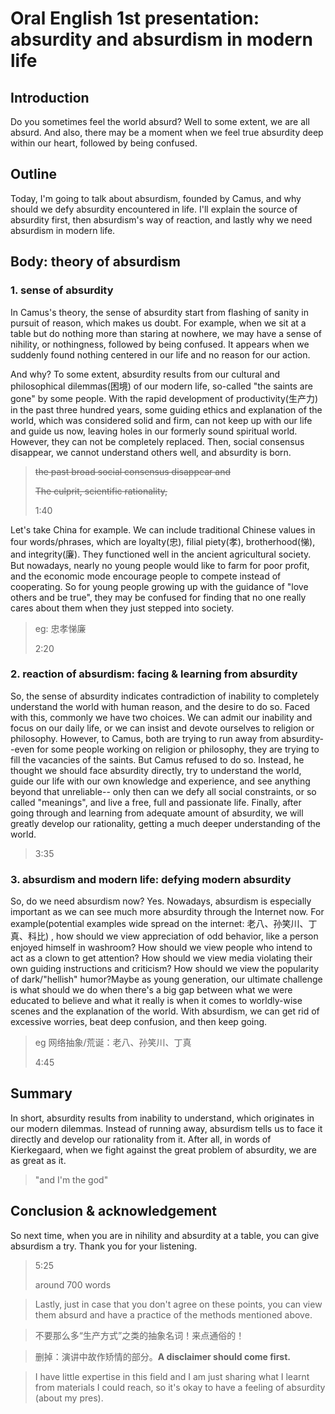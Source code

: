 # Oral English 1st presentation: absurdity and absurdism in modern life



## Introduction

Do you sometimes feel the world absurd? Well to some extent, we are all absurd. And also, there may be a moment when we feel true absurdity deep within our heart, followed by being confused.

## Outline

Today, I'm going to talk about absurdism, founded by Camus, and why should we defy absurdity encountered in life. I'll explain the source of absurdity first, then absurdism's way of reaction, and lastly why we need absurdism in modern life.

## Body: theory of absurdism

### 1. sense of absurdity

In Camus's theory, the sense of absurdity start from flashing of sanity in pursuit of reason, which makes us doubt. For example, when we sit at a table but do nothing more than staring at nowhere, we may have a sense of nihility, or nothingness, followed by being confused. It appears when we suddenly found nothing centered in our life and no reason for our action. 

And why? To some extent, absurdity results from our cultural and philosophical dilemmas(困境)  of our modern life, so-called "the saints are gone" by some people. With the rapid development of productivity(生产力) in the past three hundred years, some guiding ethics and explanation of the world, which was considered solid and firm, can not keep up with our life and guide us now, leaving holes in our formerly sound spiritual world.  However, they can not be completely replaced. Then, social consensus disappear, we cannot understand others well, and absurdity is born.

> ~~the past broad social consensus disappear and~~
>
> ~~The culprit, scientific rationality,~~
>
> 1:40

Let's take China for example. We can include traditional Chinese values in four words/phrases, which are loyalty(忠), filial piety(孝),  brotherhood(悌), and integrity(廉). They functioned well in the ancient agricultural society. But nowadays, nearly no young people would like to farm for poor profit, and the economic mode encourage people to compete instead of cooperating. So for young people growing up with the guidance of "love others and be true", they may be confused for finding that no one really cares about them when they just stepped into society.

> eg: 忠孝悌廉
>
> 2:20

### 2. reaction of absurdism: facing & learning from absurdity

So, the sense of absurdity indicates contradiction of inability to completely understand the world with human reason, and the desire to do so. Faced with this, commonly we have two choices. We can admit our inability and focus on our daily life, or we can insist and devote ourselves to religion or philosophy. However, to Camus, both are trying to run away from absurdity--even for some people working on religion or philosophy, they are trying to fill the vacancies of the saints. But Camus refused to do so. Instead, he thought we should face absurdity directly, try to understand the world, guide our life with our own knowledge and experience, and see anything beyond that unreliable-- only then can we defy all social constraints, or so called "meanings", and live a free, full and passionate life. Finally, after going through and learning from adequate amount of absurdity, we will greatly develop our rationality, getting a much deeper understanding of the world.

> 3:35

### 3. absurdism and modern life: defying modern absurdity

So, do we need absurdism now? Yes. Nowadays, absurdism is especially important as we can see much more absurdity through the Internet now. For example(potential examples wide spread on the internet: 老八、孙笑川、丁真、科比) , how should we view appreciation of odd behavior, like a person enjoyed himself in washroom? How should we view people who intend to act as a clown to get attention? How should we view media violating their own guiding instructions and criticism?  How should we view the popularity of dark/"hellish" humor?Maybe as young generation, our ultimate challenge is what should we do when there's a big gap between what we were educated to believe and what it really is when it comes to worldly-wise scenes and the explanation of the world. With absurdism, we can get rid of excessive worries, beat deep confusion, and then keep going.

> eg 网络抽象/荒诞：老八、孙笑川、丁真
>
> 4:45



## Summary

In short, absurdity results from inability to understand, which originates in our modern dilemmas. Instead of running away, absurdism tells us to face it directly and develop our rationality from it. After all, in words of Kierkegaard, when we fight against the great problem of absurdity, we are as great as it.

> "and I'm the god"

## Conclusion & acknowledgement

So next time, when you are in nihility and absurdity at a table, you can give absurdism a try. Thank you for your listening.

> 5:25
>
> around 700 words



> Lastly, just in case that you don't agree on these points, you can view them absurd and have a practice of the methods mentioned above.





> 不要那么多“生产方式”之类的抽象名词！来点通俗的！

>删掉：演讲中故作矫情的部分。**A disclaimer should come first.**

> I have little expertise in this field and I am just sharing what I learnt from materials I could reach, so it's okay to have a feeling of absurdity (about my pres).





> 

















